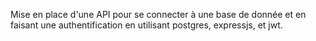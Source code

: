 Mise en place d'une API pour se connecter à une base de donnée et en faisant une authentification en utilisant postgres, expressjs, et jwt.